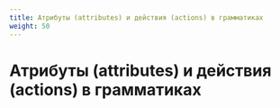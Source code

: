 ```yaml
---
title: Атрибуты (attributes) и действия (actions) в грамматиках
weight: 50
---
```


# Атрибуты (attributes) и действия (actions) в грамматиках